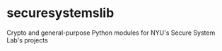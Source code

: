 # securesystemslib
Crypto and general-purpose Python modules for NYU's Secure System Lab's projects 
